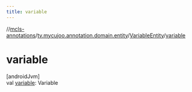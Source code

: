 ```yaml
---
title: variable
---
```

//[mcls-annotations](../../../index.html)/[tv.mycujoo.annotation.domain.entity](../index.html)/[VariableEntity](index.html)/[variable](variable.html)



# variable



[androidJvm]\
val [variable](variable.html): Variable




